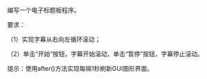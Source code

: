编写一个电子标题板程序。



要求：

（1）实现字幕从右向左循环滚动；

（2）单击“开始”按钮，字幕开始滚动，单击“暂停”按钮，字幕停止滚动。



提示：使用after()方法实现每隔1秒刷新GUI图形界面。